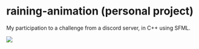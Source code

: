 # raining-animation (personal project)
My participation to a challenge from a discord server, in C++ using SFML.

<img src="/demo.gif?raw=true">
